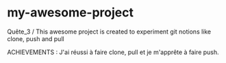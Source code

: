 # my-awesome-project
Quête_3 / This awesome project is created to experiment git notions like clone, push and pull

ACHIEVEMENTS : J'ai réussi à faire clone, pull et je m'apprête à faire push.
